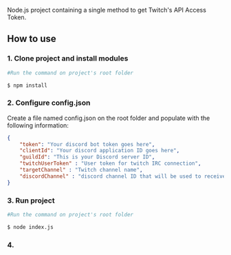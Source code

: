 Node.js project containing a single method to get Twitch's API Access Token.


## How to use

### 1. Clone project and install modules

```bash
#Run the command on project's root folder

$ npm install
```

### 2. Configure config.json

Create a file named config.json on the root folder and populate with the following information:

```json
{	
	"token": "Your discord bot token goes here",
	"clientId": "Your discord application ID goes here",
	"guildId": "This is your Discord server ID",
	"twitchUserToken" : "User token for twitch IRC connection",
	"targetChannel" : "Twitch channel name",
	"discordChannel" : "discord channel ID that will be used to receive twitch chat messages"
}
```


### 3. Run project

```bash
#Run the command on project's root folder

$ node index.js
```


### 4.
